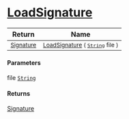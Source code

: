 # [LoadSignature](./ImageLoader-100663927.md)



| Return | Name | 
| --- | --- | 
| <sub>[Signature](./../../Signature.md)</sub>| <sub>[LoadSignature](./ImageLoader-100663927.md) ( [`String`](https://docs.microsoft.com/en-us/dotnet/api/System.String) file )</sub>| <br>


#### Parameters
 file  [`String`](https://docs.microsoft.com/en-us/dotnet/api/System.String)<br>
#### Returns
[Signature](./../../Signature.md)